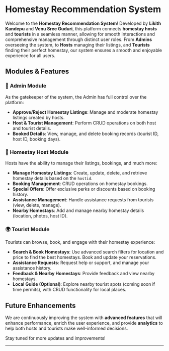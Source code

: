 
# **Homestay Recommendation System**

Welcome to the **Homestay Recommendation System**! Developed by **Likith Kandepu** and **Venu Sree Guduri**, this platform connects **homestay hosts** and **tourists** in a seamless manner, allowing for smooth interactions and comprehensive management through distinct user roles. From **Admins** overseeing the system, to **Hosts** managing their listings, and **Tourists** finding their perfect homestay, our system ensures a smooth and enjoyable experience for all users.

## **Modules & Features**

### 🌟 **Admin Module**
As the gatekeeper of the system, the Admin has full control over the platform:
- **Approve/Reject Homestay Listings**: Manage and moderate homestay listings created by hosts.
- **Host & Tourist Management**: Perform CRUD operations on both host and tourist details.
- **Booked Details**: View, manage, and delete booking records (tourist ID, host ID, booking days).

### 🏡 **Homestay Host Module**
Hosts have the ability to manage their listings, bookings, and much more:
- **Manage Homestay Listings**: Create, update, delete, and retrieve homestay details based on the `hostid`.
- **Booking Management**: CRUD operations on homestay bookings.
- **Special Offers**: Offer exclusive perks or discounts based on booking history.
- **Assistance Management**: Handle assistance requests from tourists (view, delete, manage).
- **Nearby Homestays**: Add and manage nearby homestay details (location, photos, host ID).

### 🌍 **Tourist Module**
Tourists can browse, book, and engage with their homestay experience:
- **Search & Book Homestays**: Use advanced search filters for location and price to find the best homestays. Book and update your reservations.
- **Assistance Requests**: Request help or support, and manage your assistance history.
- **Feedback & Nearby Homestays**: Provide feedback and view nearby homestays.
- **Local Guide (Optional)**: Explore nearby tourist spots (coming soon if time permits), with CRUD functionality for local places.

## **Future Enhancements**
We are continuously improving the system with **advanced features** that will enhance performance, enrich the user experience, and provide **analytics** to help both hosts and tourists make well-informed decisions.

Stay tuned for more updates and improvements!

---
